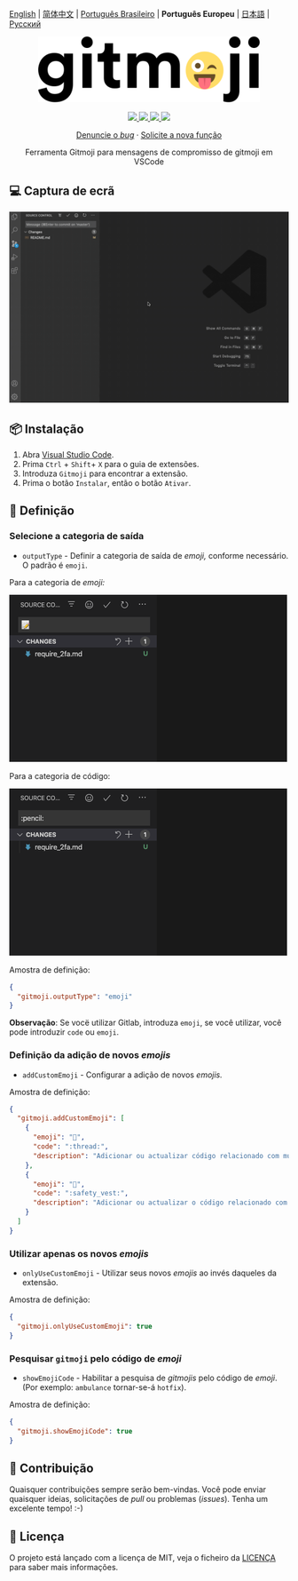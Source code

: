 [English](README.md) | [简体中文](README.zh-CN.md) | [Português Brasileiro](README.pt-BR.md) | **Português Europeu** | [日本語](README.ja.md) | [Русский](README.ru-RU.md)

<p align="center">
    <img src="assets/gitmoji.gif" width="400">
</p>

<p align="center">
    <a href="https://github.com/carloscuesta/gitmoji">
        <img src="https://img.shields.io/badge/gitmoji-%20😜%20😍-FFDD67.svg?style=flat-square">
    </a>
    <a href="https://github.com/seatonjiang/gitmoji-vscode/issues">
        <img src="https://img.shields.io/github/issues/seatonjiang/gitmoji-vscode?style=flat-square&color=blue">
    </a>
    <a href="https://github.com/seatonjiang/gitmoji-vscode/pulls">
        <img src="https://img.shields.io/github/issues-pr/seatonjiang/gitmoji-vscode?style=flat-square&color=brightgreen">
    </a>
    <a href="https://github.com/seatonjiang/gitmoji-vscode/blob/main/LICENSE">
        <img src="https://img.shields.io/github/license/seatonjiang/gitmoji-vscode?&style=flat-square">
    </a>
</p>

<p align="center">
    <a href="https://github.com/seatonjiang/gitmoji-vscode/issues">Denuncie o <i>bug</i></a>
    ·
    <a href="https://github.com/seatonjiang/gitmoji-vscode/issues">Solicite a nova função</a>
</p>

<p align="center">
    Ferramenta Gitmoji para mensagens de compromisso de gitmoji em VSCode
</p>

## 💻 Captura de ecrã

<p align="center">
    <img src="assets/about.gif">
</p>

## 📦 Instalação

1. Abra [Visual Studio Code](https://code.visualstudio.com/).
2. Prima `Ctrl` + `Shift`+ `X` para o guia de extensões.
3. Introduza `Gitmoji` para encontrar a extensão.
4. Prima o botão `Instalar`, então o botão `Ativar`.

## 🔨 Definição

### Selecione a categoria de saída

- `outputType` - Definir a categoria de saída de *emoji,* conforme necessário. O padrão é `emoji`.

Para a categoria de *emoji:*

![emoji](assets/emoji.png)

Para a categoria de código:

![code](assets/code.png)

Amostra de definição:

```json
{
  "gitmoji.outputType": "emoji"
}
```

**Observação**: Se vocë utilizar Gitlab, introduza `emoji`, se você utilizar, você pode introduzir `code` ou `emoji`.

### Definição da adição de novos *emojis*

- `addCustomEmoji` - Configurar a adição de novos *emojis.*

Amostra de definição:

```json
{
  "gitmoji.addCustomEmoji": [
    {
      "emoji": "🧵",
      "code": ":thread:",
      "description": "Adicionar ou actualizar código relacionado com multithreading ou concurrency"
    },
    {
      "emoji": "🦺",
      "code": ":safety_vest:",
      "description": "Adicionar ou actualizar o código relacionado com a validação"
    }
  ]
}
```

### Utilizar apenas os novos *emojis*

- `onlyUseCustomEmoji` - Utilizar seus novos *emojis* ao invés daqueles da extensão.

Amostra de definição:

```json
{
  "gitmoji.onlyUseCustomEmoji": true
}
```

### Pesquisar `gitmoji` pelo código de *emoji*

- `showEmojiCode` - Habilitar a pesquisa de *gitmojis* pelo código de *emoji*. (Por exemplo: `ambulance` tornar-se-á `hotfix`).

Amostra de definição:

```json
{
  "gitmoji.showEmojiCode": true
}
```

## 🤝 Contribuição

Quaisquer contribuições sempre serão bem-vindas. Você pode enviar quaisquer ideias, solicitações de *pull* ou problemas (*issues*). Tenha um excelente tempo! :-)

## 📃 Licença

O projeto está lançado com a licença de MIT, veja o ficheiro da [LICENÇA](https://github.com/seatonjiang/gitmoji-vscode/blob/main/LICENSE) para saber mais informações.
